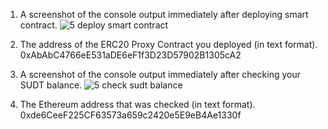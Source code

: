 

1. A screenshot of the console output immediately after deploying smart contract.
![5 deploy smart contract](https://user-images.githubusercontent.com/82708391/129008612-6c4400ed-6463-40c7-bf3c-e9561acbafc3.PNG)

2. The address of the ERC20 Proxy Contract you deployed (in text format).
0xAbAbC4766eE531aDE6eF1f3D23D57902B1305cA2

3. A screenshot of the console output immediately after checking your SUDT balance.
![5 check sudt balance](https://user-images.githubusercontent.com/82708391/129008625-0272679c-cf59-4bc5-ab84-47c323f4717c.PNG)

4. The Ethereum address that was checked (in text format).
0xde6CeeF225CF63573a659c2420e5E9eB4Ae1330f
